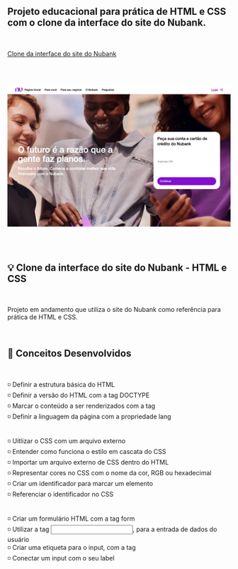 ## Projeto educacional para prática de HTML e CSS com o clone da interface do site do Nubank.

<br />

[Clone da interface do site do Nubank](https://bellacristsantos.github.io/clone-interface-nubank/)

<br />
<br />

![image](https://github.com/bellacristsantos/clone-interface-nubank/blob/master/assets/images/nubank.png)

<br />
<br />

## :bulb: Clone da interface do site do Nubank - HTML e CSS
<br />


Projeto em andamento que utiliza o site do Nubank como referência para prática de HTML e CSS.


<br />

## :round_pushpin: Conceitos Desenvolvidos
<br />

:white_medium_small_square: Definir a estrutura básica do HTML <br />
:white_medium_small_square: Definir a versão do HTML com a tag DOCTYPE <br />
:white_medium_small_square: Marcar o conteúdo a ser renderizados com a tag <html> <br />
:white_medium_small_square: Definir a linguagem da página com a propriedade lang <br /><br />
 
:white_medium_small_square: Uitlizar o CSS com um arquivo externo <br />
:white_medium_small_square: Entender como funciona o estilo em cascata do CSS <br />
:white_medium_small_square: Importar um arquivo externo de CSS dentro do HTML <br />
:white_medium_small_square: Representar cores no CSS com o nome da cor, RGB ou  hexadecimal <br />
:white_medium_small_square: Criar um identificador para marcar um elemento <br />
:white_medium_small_square: Referenciar o identificador no CSS <br /><br />

:white_medium_small_square: Criar um formulário HTML com a tag form <br />
:white_medium_small_square: Utilizar a tag <input>, para a entrada de dados do usuário <br />
:white_medium_small_square: Criar uma etiqueta para o input, com a tag <label> <br />
:white_medium_small_square: Conectar um input com o seu label <br /><br />

<br />
<br />


